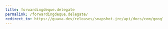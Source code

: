 ```yaml
---
title: forwardingdeque.delegate
permalink: /forwardingdeque.delegate/
redirect_to: https://guava.dev/releases/snapshot-jre/api/docs/com/google/common/collect/ForwardingDeque.html#delegate--
---
```

